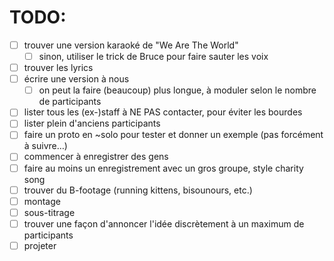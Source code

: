
# TODO:

- [ ] trouver une version karaoké de "We Are The World"
    - [ ] sinon, utiliser le trick de Bruce pour faire sauter les voix
- [ ] trouver les lyrics
- [ ] écrire une version à nous
    - [ ] on peut la faire (beaucoup) plus longue, à moduler selon le nombre de participants
- [ ] lister tous les (ex-)staff à NE PAS contacter, pour éviter les bourdes
- [ ] lister plein d'anciens participants
- [ ] faire un proto en ~solo pour tester et donner un exemple (pas forcément à suivre…)
- [ ] commencer à enregistrer des gens
- [ ] faire au moins un enregistrement avec un gros groupe, style charity song
- [ ] trouver du B-footage (running kittens, bisounours, etc.)
- [ ] montage
- [ ] sous-titrage
- [ ] trouver une façon d'annoncer l'idée discrètement à un maximum de participants
- [ ] projeter
